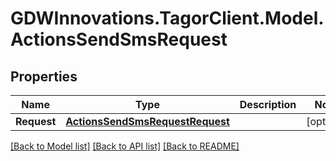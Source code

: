# GDWInnovations.TagorClient.Model.ActionsSendSmsRequest

## Properties

Name | Type | Description | Notes
------------ | ------------- | ------------- | -------------
**Request** | [**ActionsSendSmsRequestRequest**](ActionsSendSmsRequestRequest.md) |  | [optional] 

[[Back to Model list]](../README.md#documentation-for-models) [[Back to API list]](../README.md#documentation-for-api-endpoints) [[Back to README]](../README.md)

